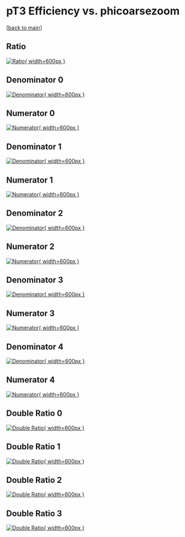 # pT3 Efficiency vs. phicoarsezoom

[[back to main](./)]



## Ratio

[![Ratio](../mtv/var/pT3_loweta_11_0_eff_phicoarsezoom.png){ width=600px }](../mtv/var/pT3_loweta_11_0_eff_phicoarsezoom.pdf)

## Denominator 0

[![Denominator](../mtv/den/pT3_loweta_11_0_eff_phicoarsezoom_den0.png){ width=600px }](../mtv/den/pT3_loweta_11_0_eff_phicoarsezoom_den0.pdf)

## Numerator 0

[![Numerator](../mtv/num/pT3_loweta_11_0_eff_phicoarsezoom_num0.png){ width=600px }](../mtv/num/pT3_loweta_11_0_eff_phicoarsezoom_num0.pdf)

## Denominator 1

[![Denominator](../mtv/den/pT3_loweta_11_0_eff_phicoarsezoom_den1.png){ width=600px }](../mtv/den/pT3_loweta_11_0_eff_phicoarsezoom_den1.pdf)

## Numerator 1

[![Numerator](../mtv/num/pT3_loweta_11_0_eff_phicoarsezoom_num1.png){ width=600px }](../mtv/num/pT3_loweta_11_0_eff_phicoarsezoom_num1.pdf)

## Denominator 2

[![Denominator](../mtv/den/pT3_loweta_11_0_eff_phicoarsezoom_den2.png){ width=600px }](../mtv/den/pT3_loweta_11_0_eff_phicoarsezoom_den2.pdf)

## Numerator 2

[![Numerator](../mtv/num/pT3_loweta_11_0_eff_phicoarsezoom_num2.png){ width=600px }](../mtv/num/pT3_loweta_11_0_eff_phicoarsezoom_num2.pdf)

## Denominator 3

[![Denominator](../mtv/den/pT3_loweta_11_0_eff_phicoarsezoom_den3.png){ width=600px }](../mtv/den/pT3_loweta_11_0_eff_phicoarsezoom_den3.pdf)

## Numerator 3

[![Numerator](../mtv/num/pT3_loweta_11_0_eff_phicoarsezoom_num3.png){ width=600px }](../mtv/num/pT3_loweta_11_0_eff_phicoarsezoom_num3.pdf)

## Denominator 4

[![Denominator](../mtv/den/pT3_loweta_11_0_eff_phicoarsezoom_den4.png){ width=600px }](../mtv/den/pT3_loweta_11_0_eff_phicoarsezoom_den4.pdf)

## Numerator 4

[![Numerator](../mtv/num/pT3_loweta_11_0_eff_phicoarsezoom_num4.png){ width=600px }](../mtv/num/pT3_loweta_11_0_eff_phicoarsezoom_num4.pdf)

## Double Ratio 0

[![Double Ratio](../mtv/ratio/pT3_loweta_11_0_eff_phicoarsezoom_ratio0.png){ width=600px }](../mtv/ratio/pT3_loweta_11_0_eff_phicoarsezoom_ratio0.pdf)

## Double Ratio 1

[![Double Ratio](../mtv/ratio/pT3_loweta_11_0_eff_phicoarsezoom_ratio1.png){ width=600px }](../mtv/ratio/pT3_loweta_11_0_eff_phicoarsezoom_ratio1.pdf)

## Double Ratio 2

[![Double Ratio](../mtv/ratio/pT3_loweta_11_0_eff_phicoarsezoom_ratio2.png){ width=600px }](../mtv/ratio/pT3_loweta_11_0_eff_phicoarsezoom_ratio2.pdf)

## Double Ratio 3

[![Double Ratio](../mtv/ratio/pT3_loweta_11_0_eff_phicoarsezoom_ratio3.png){ width=600px }](../mtv/ratio/pT3_loweta_11_0_eff_phicoarsezoom_ratio3.pdf)

